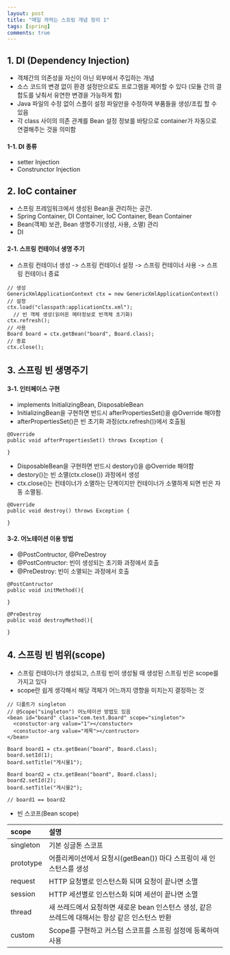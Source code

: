 ```yaml
---
layout: post
title: "매일 까먹는 스프링 개념 정리 1"
tags: [spring]
comments: true
---
```


## 1. DI (Dependency Injection)  
- 객체간의 의존성을 자신이 아닌 외부에서 주입하는 개념
- 소스 코드의 변경 없이 환경 설정만으로도 프로그램을 제어할 수 있다 (모듈 간의 결합도를 낮춰서 유연한 변경을 가능하게 함)
- Java 파일의 수정 없이 스플이 설정 파일만을 수정하여 부품들을 생성/조립 할 수 있음
- 각 class 사이의 의존 관계를 Bean 설정 정보를 바탕으로 container가 자동으로 연결해주는 것을 의미함

#### 1-1. DI 종류  
- setter Injection
- Construnctor Injection


## 2. IoC container
- 스프링 프레임워크에서 생성된 Bean을 관리하는 공간.
- Spring Container, DI Container, IoC Container, Bean Container
- Bean(객체) 보관, Bean 생명주기(생성, 사용, 소멸) 관리
- DI

#### 2-1. 스프링 컨테이너 생명 주기
- 스프링 컨테이너 생성 -> 스프링 컨테이너 설정 -> 스프링 컨테이너 사용 -> 스프링 컨테이너 종료

```
// 생성
GenericXmlApplicationContext ctx = new GenericXmlApplicationContext()
// 설정
ctx.load("classpath:applicationCtx.xml");
  // 빈 객체 생성(읽어온 메타정보로 빈객체 초기화)
ctx.refresh();
// 사용
Board board = ctx.getBean("board", Board.class);
// 종료
ctx.close();
```

## 3. 스프링 빈 생명주기
#### 3-1. 인터페이스 구현
- implements InitializingBean, DisposableBean
- InitializingBean을 구현하면 반드시 afterPropertiesSet()을 @Override 해야함
- afterPropertiesSet()은 빈 초기화 과정(ctx.refresh())에서 호출됨  

```
@Override
public void afterPropertiesSet() throws Exception {

}
```

- DisposableBean을 구현하면 반드시 destory()을 @Override 해야함
- destory()는 빈 소멸(ctx.close()) 과정에서 생성
- ctx.close()는 컨테이너가 소멸하는 단계이지만 컨테이너가 소멸하게 되면 빈은 자동 소멸됨.    

```
@Override
public void destroy() throws Exception {

}
```  

#### 3-2. 어노테이션 이용 방법
- @PostContructor, @PreDestroy  
- @PostContructor: 빈이 생성되는 초기화 과정에서 호출
- @PreDestroy: 빈이 소멸되는 과정에서 호출    
  
```
@PostContructor
public void initMethod(){

}

@PreDestroy
public void destroyMethod(){

}
```

## 4. 스프링 빈 범위(scope)
- 스프링 컨테이너가 생성되고, 스프링 빈이 생성될 때 생성된 스프링 빈은 scope를 가지고 있다
- scope란 쉽게 생각해서 해당 객체가 어느까지 영향을 미치는지 결정하는 것  
  
```
// 디폴트가 singleton
// @Scope("singleton") 어노테이션 방법도 있음
<bean id="board" class="com.test.Board" scope="singleton">
  <constuctor-arg value="1"></constuctor>
  <constuctor-arg value="제목"></contructor>
</bean>

Board board1 = ctx.getBean("board", Board.class);
board.setId(1);
board.setTitle("게시물1");

Board board2 = ctx.getBean("board", Board.class);
board2.setId(2);
board.setTitle("게시물2");

// board1 == board2
```  

- 빈 스코프(Bean scope)

| scope | 설명 |
|:-----|:----|
| singleton |  기본 싱글톤 스코프  |
| prototype |  어플리케이션에서 요청시(getBean()) 마다 스프링이 새 인스턴스를 생성  |
| request |  HTTP 요청별로 인스턴스화 되며 요청이 끝나면 소멸 |
| session |  HTTP 세션별로 인스턴스화 되며 세션이 끝나면 소멸 |
| thread |  새 쓰레드에서 요청하면 새로운 bean 인스턴스 생성, 같은 쓰레드에 대해서는 항상 같은 인스턴스 반환  | 
| custom |  Scope를 구현하고 커스텀 스코프를 스프링 설정에 등록하여 사용 |
